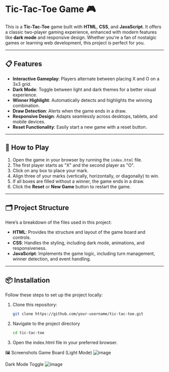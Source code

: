 # Tic-Tac-Toe Game 🎮

This is a **Tic-Tac-Toe** game built with **HTML**, **CSS**, and **JavaScript**. It offers a classic two-player gaming experience, enhanced with modern features like **dark mode** and responsive design. Whether you're a fan of nostalgic games or learning web development, this project is perfect for you.

---

## 📋 Features

- **Interactive Gameplay**: Players alternate between placing X and O on a 3x3 grid.
- **Dark Mode**: Toggle between light and dark themes for a better visual experience.
- **Winner Highlight**: Automatically detects and highlights the winning combination.
- **Draw Detection**: Alerts when the game ends in a draw.
- **Responsive Design**: Adapts seamlessly across desktops, tablets, and mobile devices.
- **Reset Functionality**: Easily start a new game with a reset button.

---

## 🚀 How to Play

1. Open the game in your browser by running the `index.html` file.
2. The first player starts as "X" and the second player as "O".
3. Click on any box to place your mark.
4. Align three of your marks (vertically, horizontally, or diagonally) to win.
5. If all boxes are filled without a winner, the game ends in a draw.
6. Click the **Reset** or **New Game** button to restart the game.

---

## 🗂️ Project Structure

Here’s a breakdown of the files used in this project:

- **HTML**: Provides the structure and layout of the game board and controls.
- **CSS**: Handles the styling, including dark mode, animations, and responsiveness.
- **JavaScript**: Implements the game logic, including turn management, winner detection, and event handling.

---

## 📦 Installation

Follow these steps to set up the project locally:

1. Clone this repository:
   ```bash
   git clone https://github.com/your-username/tic-tac-toe.git
2. Navigate to the project directory
   ```bash
   cd tic-tac-toe
3. Open the index.html file in your preferred browser.


🖼️ Screenshots
Game Board (Light Mode)
![image](https://github.com/user-attachments/assets/25fad93d-7539-43ee-ac86-d163bb654a8d)



Dark Mode Toggle
![image](https://github.com/user-attachments/assets/ba457ae3-3328-45a9-9a61-49064c35aca0)


